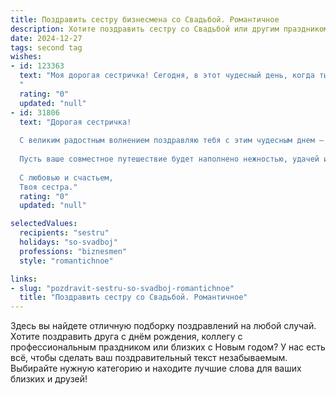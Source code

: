 ```yaml
---
title: Поздравить сестру бизнесмена со Свадьбой. Романтичное
description: Хотите поздравить сестру со Свадьбой или другим праздником? Наш ИИ создаст незабываемое поздравление, а вы обязательно выделитесь среди других.  
date: 2024-12-27
tags: second tag
wishes:
- id: 123363
  text: "Моя дорогая сестричка! Сегодня, в этот чудесный день, когда ты, успешная бизнес-леди,  наконец-то обретаешь свое счастье в объятиях любимого человека, сердце переполняется радостью и гордостью!  Пусть ваш союз будет таким же крепким и процветающим, как твоя блестящая карьера. Желаю вам бесконечной любви, нежности, взаимопонимания и  ярких, незабываемых моментов, которые будут согревать ваши сердца долгие годы.  Будьте счастливы!
  "
  rating: "0"
  updated: "null"
- id: 31806
  text: "Дорогая сестричка!
  
  С великим радостным волнением поздравляю тебя с этим чудесным днем — днем твоей свадьбы! Ты, как истинный бизнесмен, с решимостью и мудростью строила свою жизнь, и теперь настало время создать самый важный союз — союз любви и доверия.
  
  Пусть ваше совместное путешествие будет наполнено нежностью, удачей и взаимопониманием. Желаю вам, чтобы в каждом дне вашей жизни звучала мелодия счастья, а в сердцах горело яркое пламя любви. Пусть в вашем доме всегда царит уют и гармония, а каждый миг, проведенный вместе, дарит вдохновение и радость.
  
  С любовью и счастьем,
  Твоя сестра."
  rating: "0"
  updated: "null"

selectedValues:
  recipients: "sestru"
  holidays: "so-svadboj"
  professions: "biznesmen"
  style: "romantichnoe"

links:
- slug: "pozdravit-sestru-so-svadboj-romantichnoe"
  title: "Поздравить сестру со Свадьбой. Романтичное"
---
```


Здесь вы найдете отличную подборку поздравлений на любой случай.
Хотите поздравить друга с днём рождения, коллегу с профессиональным праздником или близких с Новым годом? У нас есть всё, чтобы сделать ваш поздравительный текст незабываемым. Выбирайте нужную категорию и находите лучшие слова для ваших близких и друзей!
